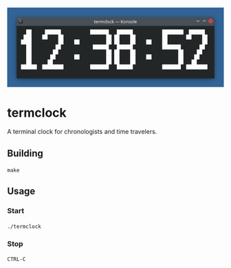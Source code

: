 ![termclock](https://github.com/carnmo/termclock/blob/main/termclock.png)

# termclock

A terminal clock for chronologists and time travelers.

## Building

```make```

## Usage

### Start

```./termclock```

### Stop

```CTRL-C```
